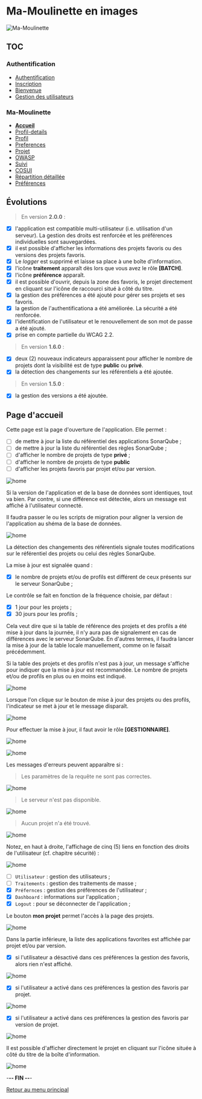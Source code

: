 # Ma-Moulinette en images

![Ma-Moulinette](/documentation/ressources/home-000.jpg)

## TOC

### Authentification

- [Authentification](/documentation/authentification.md)
- [Inscription](/documentation/inscription.md)
- [Bienvenue]((/documentation/bienvenue.md))
- [Gestion des utilisateurs](utilisateur.md)

### Ma-Moulinette

- [**Accueil**](/documentation/accueil.md)
- [Profil-details](/documentation/profil-details.md)
- [Profil](/documentation/profil.md)
- [Preferences](/documentation/preferences.md)
- [Projet](/documentation/projet.md)
- [OWASP](/documentation/owasp.md)
- [Suivi](/documentation/suivi.md)
- [COSUI](/documentation/cosui.md)
- [Répartition détaillée](/documentation/repartition_details.md)
- [Préférences](/documentation/preferences.md)

## Évolutions

> En version **2.0.0** :

- [x] l'application est compatible multi-utilisateur (i.e. utilisation d'un serveur). La gestion des droits est renforcée et les préférences individuelles sont sauvegardées.
- [x] il est possible d'afficher les informations des projets favoris ou des versions des projets favoris.
- [x] Le *logger* est supprimé et laisse sa place à une boîte d'information.
- [x] l'icône **traitement** apparaît dès lors que vous avez le rôle **[BATCH]**.
- [x] l'icône **préférence** apparaît.
- [x] il est possible d'ouvrir, depuis la zone des favoris, le projet directement en cliquant sur l'icône de raccourci situé à côté du titre.
- [x] la gestion des préférences a été ajouté pour gérer ses projets et ses favoris.
- [x] la gestion de l'authentificationa a été améliorée. La sécurité a été renforcée.
- [x] l'identification de l'utilisateur et le renouvellement de son mot de passe a été ajouté.
- [x] prise en compte partielle du WCAG 2.2.

> En version **1.6.0** :

- [x] deux (2) nouveaux indicateurs apparaissent pour afficher le nombre de projets dont la visibilité est de type **public** ou **privé**.
- [x] la détection des changements sur les référentiels a été ajoutée.

> En version **1.5.0** :

- [x] la gestion des versions a été ajoutée.

## Page d'accueil

Cette page est la page d'ouverture de l'application. Elle permet :

- [ ] de mettre à jour la liste du référentiel des applications SonarQube ;
- [ ] de mettre à jour la liste du référentiel des règles SonarQube ;
- [ ] d'afficher le nombre de projets de type **privé** ;
- [ ] d'afficher le nombre de projets de type **public**
- [ ] d'afficher les projets favoris par projet et/ou par version.

![home](/documentation/ressources/home-001.jpg)

Si la version de l'application et de la base de données sont identiques, tout va bien. Par contre, si une différence est détectée, alors un message est affiché à l'utilisateur connecté.

Il faudra passer le ou les scripts de migration pour aligner la version de l'application au shéma de la base de données.

![home](/documentation/ressources/home-001a.jpg)

La détection des changements des référentiels signale toutes modifications sur le référentiel des projets ou celui des règles SonarQube.

La mise à jour est signalée quand :

- [x] le nombre de projets et/ou de profils est différent de ceux présents sur le serveur SonarQube ;

Le contrôle se fait en fonction de la fréquence choisie, par défaut :

- [x] 1 jour pour les projets ;
- [x] 30 jours pour les profils ;

Cela veut dire que si la table de référence des projets et des profils a été mise à jour dans la journée, il n'y aura pas de signalement en cas de différences avec le serveur SonarQube. En d'autres termes, il faudra lancer la mise à jour de la table locale manuellement, comme on le faisait précédemment.

Si la table des projets et des profils n'est pas à jour, un message s'affiche pour indiquer que la mise à jour est recommandée. Le nombre de projets et/ou de profils en plus ou en moins est indiqué.

![home](/documentation/ressources/home-001b.jpg)

Lorsque l'on clique sur le bouton de mise à jour des projets ou des profils, l'indicateur se met à jour et le message disparaît.

![home](/documentation/ressources/home-001c.jpg)

Pour effectuer la mise à jour, il faut avoir le rôle **[GESTIONNAIRE]**.

![home](/documentation/ressources/home-001e.jpg)

![home](/documentation/ressources/home-001d.jpg)

Les messages d'erreurs peuvent apparaître si :

> Les paramètres de la requête ne sont pas correctes.

![home](/documentation/ressources/home-001f.jpg)

> Le serveur n'est pas disponible.

![home](/documentation/ressources/home-001g.jpg)

> Aucun projet n'a été trouvé.

![home](/documentation/ressources/home-001h.jpg)

Notez, en haut à droite, l'affichage de cinq (5) liens en fonction des droits de l'utilisateur (cf. chapitre sécurité) :

![home](/documentation/ressources/home-002.jpg)

- [ ] `Utilisateur` : gestion des utilisateurs ;
- [ ] `Traitements` : gestion des traitements de masse ;
- [x] `Préfernces` : gestion des préférences de l'utilisateur ;
- [x] `Dashboard` : informations sur l'application ;
- [x] `Logout` : pour se déconnecter de l'application ;

Le bouton **mon projet** permet l'accès à la page des projets.

![home](/documentation/ressources/home-003.jpg)

Dans la partie inférieure, la liste des applications favorites est affichée par projet et/ou par version.

- [x] si l'utilisateur a désactivé dans ces préférences la gestion des favoris, alors rien n'est affiché.

![home](/documentation/ressources/home-004.jpg)

- [x] si l'utilisateur a activé dans ces préférences la gestion des favoris par projet.

![home](/documentation/ressources/home-005.jpg)

- [x] si l'utilisateur a activé dans ces préférences la gestion des favoris par version de projet.

![home](/documentation/ressources/home-006.jpg)

Il est possible d'afficher directement le projet en cliquant sur l'icône située à côté du titre de la boîte d'information.

![home](/documentation/ressources/home-007.jpg)

-**-- FIN --**-

[Retour au menu principal](/README.md)
